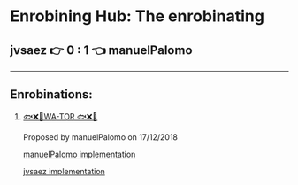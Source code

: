 # Enrobining Hub: The enrobinating

## jvsaez 👉 0  :  1 👈 manuelPalomo
---
## Enrobinations:
1. [🐟❌🐋WA-TOR 🐟❌🐋](https://en.wikipedia.org/wiki/Wa-Tor)

    Proposed by manuelPalomo on 17/12/2018

    [manuelPalomo implementation](https://github.com/ManuelPalomo/Wa-Tor)

    [jvsaez implementation](https://github.com/jvsaez/Wa-Tor-)